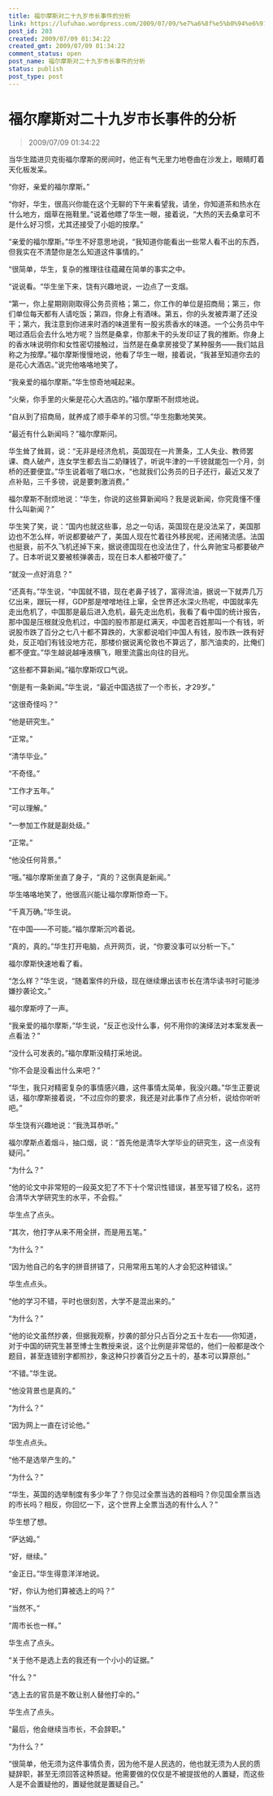 ```yaml
---
title: 福尔摩斯对二十九岁市长事件的分析
link: https://lufuhao.wordpress.com/2009/07/09/%e7%a6%8f%e5%b0%94%e6%91%a9%e6%96%af%e5%af%b9%e4%ba%8c%e5%8d%81%e4%b9%9d%e5%b2%81%e5%b8%82%e9%95%bf%e4%ba%8b%e4%bb%b6%e7%9a%84%e5%88%86%e6%9e%90/
post_id: 203
created: 2009/07/09 01:34:22
created_gmt: 2009/07/09 01:34:22
comment_status: open
post_name: 福尔摩斯对二十九岁市长事件的分析
status: publish
post_type: post
---
```


# 福尔摩斯对二十九岁市长事件的分析

> 2009/07/09 01:34:22

 

当华生踏进贝克街福尔摩斯的房间时，他正有气无里力地卷曲在沙发上，眼睛盯着天化板发呆。

“你好，亲爱的福尔摩斯。”

“你好，华生，很高兴你能在这个无聊的下午来看望我，请坐，你知道茶和热水在什么地方，烟草在拖鞋里。”说着他瞟了华生一眼，接着说，“大热的天去桑拿可不是什么好习惯，尤其还接受了小姐的按摩。”

“亲爱的福尔摩斯。”华生不好意思地说，“我知道你能看出一些常人看不出的东西，但我实在不清楚你是怎么知道这件事情的。”

“很简单，华生，复杂的推理往往蕴藏在简单的事实之中。

“说说看。“华生坐下来，饶有兴趣地说，一边点了一支烟。

“第一，你上星期刚刚取得公务员资格；第二，你工作的单位是招商局；第三，你们单位每天都有人请吃饭；第四，你身上有酒味。第五，你的头发被弄潮了还没干；第六，我注意到你进来时酒的味道里有一股劣质香水的味道。一个公务员中午喝过酒后会去什么地方呢？当然是桑拿，你那未干的头发印证了我的推断。你身上的香水味说明你和女性密切接触过，当然是在桑拿房接受了某种服务——我们姑且称之为按摩。”福尔摩斯慢慢地说，他看了华生一眼，接着说，“我甚至知道你去的是花心大酒店。”说完他咯咯地笑了。

“我亲爱的福尔摩斯。”华生惊奇地喊起来。

“火柴，你手里的火柴是花心大酒店的。”福尔摩斯不耐烦地说。

“自从到了招商局，就养成了顺手牵羊的习惯。”华生抱歉地笑笑。

“最近有什么新闻吗？”福尔摩斯问。

华生耸了耸肩，说：“无非是经济危机，英国现在一片萧条，工人失业、教师罢课、商人破产，连女学生都去当二奶赚钱了，听说牛津的一千镑就能包一个月，剑桥的还要便宜。”华生说着咽了咽口水，“也就我们公务员的日子还行，最近又发了点补贴，三千多镑，说是要刺激消费。”

福尔摩斯不耐烦地说：“华生，你说的这些算新闻吗？我是说新闻，你究竟懂不懂什么叫新闻？”

华生笑了笑，说：“国内也就这些事，总之一句话，英国现在是没法呆了，美国那边也不怎么样，听说都要破产了，美国人现在忙着往外移民呢，还闹猪流感。法国也挺衰，前不久飞机还掉下来，据说德国现在也没法住了，什么奔驰宝马都要破产了。日本听说又要被核弹袭击，现在日本人都被吓傻了。”

“就没一点好消息？”

“还真有。”华生说，“中国就不错，现在老鼻子钱了，富得流油，据说一下就弄几万亿出来，跟玩一样，GDP那是噌噌地往上窜，全世界还水深火热呢，中国就率先走出危机了，中国那是最后进入危机，最先走出危机，我看了看中国的统计报告，那中国是压根就没危机过，中国的股市那是红满天，中国老百姓那叫一个有钱，听说股市跌了百分之七八十都不算跌的，大家都说咱们中国人有钱，股市跌一跌有好处，反正咱们有钱没地方花，那楼价据说离伦敦也不算远了，那汽油卖的，比俺们都不便宜。”华生越说越唾液横飞，眼里流露出向往的目光。

“这些都不算新闻。”福尔摩斯叹口气说。

“倒是有一条新闻。”华生说，“最近中国选拔了一个市长，才29岁。”

“这很奇怪吗？”

“他是研究生。”

“正常。”

“清华毕业。”

“不奇怪。”

“工作才五年。”

“可以理解。”

“一参加工作就是副处级。”

“正常。”

“他没任何背景。”

“哦。”福尔摩斯坐直了身子，“真的？这倒真是新闻。”

华生咯咯地笑了，他很高兴能让福尔摩斯惊奇一下。

“千真万确。”华生说。

“在中国——不可能。”福尔摩斯沉吟着说。

“真的，真的。”华生打开电脑，点开网页，说，“你要没事可以分析一下。”

福尔摩斯快速地看了看。

“怎么样？”华生说，“随着案件的升级，现在继续爆出该市长在清华读书时可能涉嫌抄袭论文。”

福尔摩斯哼了一声。

“我亲爱的福尔摩斯，”华生说，“反正也没什么事，何不用你的演绎法对本案发表一点看法？”

“没什么可发表的。”福尔摩斯没精打采地说。

“你不会是没看出什么来吧？”

“华生，我只对精密复杂的事情感兴趣，这件事情太简单，我没兴趣。”华生正要说话，福尔摩斯接着说，“不过应你的要求，我还是对此事作了点分析，说给你听听吧。”

华生饶有兴趣地说：“我洗耳恭听。”

福尔摩斯点着烟斗，抽口烟，说：“首先他是清华大学毕业的研究生，这一点没有疑问。”

“为什么？”

“他的论文中非常短的一段英文犯了不下十个常识性错误，甚至写错了校名，这符合清华大学研究生的水平，不会假。”

华生点了点头。

“其次，他打字从来不用全拼，而是用五笔。”

“为什么？”

“因为他自己的名字的拼音拼错了，只用常用五笔的人才会犯这种错误。”

华生点点头。

“他的学习不错，平时也很刻苦，大学不是混出来的。”

“为什么？”

“他的论文虽然抄袭，但据我观察，抄袭的部分只占百分之五十左右——你知道，对于中国的研究生甚至博士生教授来说，这个比例是非常低的，他们一般都是改个题目，甚至连错别字都照抄，象这种只抄袭百分之五十的，基本可以算原创。”

“不错。”华生说。

“他没背景也是真的。”

“为什么？”

“因为网上一直在讨论他。”

华生点点头。

“他不是选举产生的。”

“为什么？”

“华生，英国的选举制度有多少年了？你见过全票当选的首相吗？你见国全票当选的市长吗？相反，你回忆一下，这个世界上全票当选的有什么人？”

华生想了想。

“萨达姆。”

“好，继续。”

“金正日。”华生得意洋洋地说。

“好，你认为他们算被选上的吗？”

“当然不。”

“周市长也一样。”

华生点了点头。

“关于他不是选上去的我还有一个小小的证据。”

“什么？”

“选上去的官员是不敢让别人替他打伞的。”

华生点了点头。

“最后，他会继续当市长，不会辞职。”

“为什么？”

“很简单，他无须为这件事情负责，因为他不是人民选的，他也就无须为人民的质疑辞职，甚至无须回答这种质疑。他需要做的仅仅是不被提拔他的人置疑，而这些人是不会置疑他的，置疑他就是置疑自己。”
